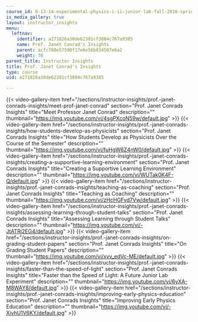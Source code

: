 ```yaml
---
course_id: 8-13-14-experimental-physics-i-ii-junior-lab-fall-2016-spring-2017
is_media_gallery: true
layout: instructor_insights
menu:
  leftnav:
    identifier: a271826a30de62381cf3804c767a9385
    name: Prof. Janet Conrad's Insights
    parent: acfc780e57590f17e6e56b834507e6a2
    weight: 70
parent_title: Instructor Insights
title: Prof. Janet Conrad's Insights
type: course
uid: a271826a30de62381cf3804c767a9385

---
```

{{< video-gallery-item href="/sections/instructor-insights/prof.-janet-conrads-insights/meet-prof-janet-conrad" section="Prof. Janet Conrads Insights" title="Meet Professor Janet Conrad" description="" thumbnail="https://img.youtube.com/vi/4sgPXcoN59w/default.jpg" >}} {{< video-gallery-item href="/sections/instructor-insights/prof.-janet-conrads-insights/how-students-develop-as-physicists" section="Prof. Janet Conrads Insights" title="How Students Develop as Physicists Over the Course of the Semester" description="" thumbnail="https://img.youtube.com/vi/fuHgW6Z4nW0/default.jpg" >}} {{< video-gallery-item href="/sections/instructor-insights/prof.-janet-conrads-insights/creating-a-supportive-learning-environment" section="Prof. Janet Conrads Insights" title="Creating a Supportive Learning Environment" description="" thumbnail="https://img.youtube.com/vi/WUTak0K4F-Q/default.jpg" >}} {{< video-gallery-item href="/sections/instructor-insights/prof.-janet-conrads-insights/teaching-as-coaching" section="Prof. Janet Conrads Insights" title="Teaching as Coaching" description="" thumbnail="https://img.youtube.com/vi/zHcHGFvd7Vw/default.jpg" >}} {{< video-gallery-item href="/sections/instructor-insights/prof.-janet-conrads-insights/assessing-learning-through-student-talks" section="Prof. Janet Conrads Insights" title="Assessing Learning through Student Talks" description="" thumbnail="https://img.youtube.com/vi/-JtATRj2EG4/default.jpg" >}} {{< video-gallery-item href="/sections/instructor-insights/prof.-janet-conrads-insights/on-grading-student-papers" section="Prof. Janet Conrads Insights" title="On Grading Student Papers" description="" thumbnail="https://img.youtube.com/vi/xvv_edVc-ME/default.jpg" >}} {{< video-gallery-item href="/sections/instructor-insights/prof.-janet-conrads-insights/faster-than-the-speed-of-light" section="Prof. Janet Conrads Insights" title="Faster than the Speed of Light: A Future Junior Lab Experiment" description="" thumbnail="https://img.youtube.com/vi/6yXA-M8WAY8/default.jpg" >}} {{< video-gallery-item href="/sections/instructor-insights/prof.-janet-conrads-insights/improving-early-physics-education" section="Prof. Janet Conrads Insights" title="Improving Early Physics Education" description="" thumbnail="https://img.youtube.com/vi/-XivhU1V6KY/default.jpg" >}}